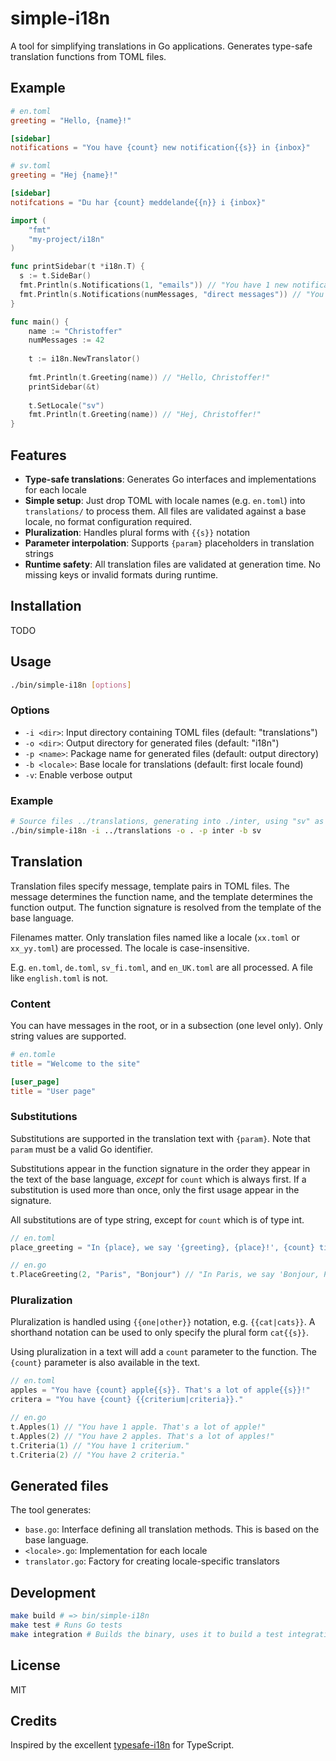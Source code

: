 # simple-i18n

A tool for simplifying translations in Go applications. Generates type-safe translation functions from TOML files.

## Example

```toml
# en.toml
greeting = "Hello, {name}!"

[sidebar]
notifications = "You have {count} new notification{{s}} in {inbox}"
```

```toml
# sv.toml
greeting = "Hej {name}!"

[sidebar]
notifcations = "Du har {count} meddelande{{n}} i {inbox}"
```

```go
import (
	"fmt"		
	"my-project/i18n"
)

func printSidebar(t *i18n.T) {
  s := t.SideBar()
  fmt.Println(s.Notifications(1, "emails")) // "You have 1 new notification in emails"
  fmt.Println(s.Notifications(numMessages, "direct messages")) // "You have 42 new notifications in direct messages"
}

func main() {
	name := "Christoffer"
	numMessages := 42
	
	t := i18n.NewTranslator()
	
	fmt.Println(t.Greeting(name)) // "Hello, Christoffer!"
	printSidebar(&t)
	
	t.SetLocale("sv")
	fmt.Println(t.Greeting(name)) // "Hej, Christoffer!"
}
```

## Features

- **Type-safe translations**: Generates Go interfaces and implementations for each locale
- **Simple setup**: Just drop TOML with locale names (e.g. `en.toml`) into `translations/` to process them. All files are validated against a base locale, no format configuration required.
- **Pluralization**: Handles plural forms with `{{s}}` notation
- **Parameter interpolation**: Supports `{param}` placeholders in translation strings  
- **Runtime safety**: All translation files are validated at generation time. No missing keys or invalid formats during runtime. 

## Installation

TODO

## Usage

```bash
./bin/simple-i18n [options]
```

### Options

- `-i <dir>`: Input directory containing TOML files (default: "translations")
- `-o <dir>`: Output directory for generated files (default: "i18n") 
- `-p <name>`: Package name for generated files (default: output directory)
- `-b <locale>`: Base locale for translations (default: first locale found)
- `-v`: Enable verbose output

### Example

```bash
# Source files ../translations, generating into ./inter, using "sv" as base locale
./bin/simple-i18n -i ../translations -o . -p inter -b sv
```

## Translation

Translation files specify message, template pairs in TOML files. 
The message determines the function name, and the template determines the function output. The function signature is resolved from the template of the base language.

Filenames matter. Only translation files named like a locale (`xx.toml` or `xx_yy.toml`) are processed. The locale is case-insensitive. 

E.g. `en.toml`, `de.toml`, `sv_fi.toml`, and `en_UK.toml` are all processed. A file like `english.toml` is not.


### Content
You can have messages in the root, or in a subsection (one level only). Only string values are supported.

```toml
# en.tomle
title = "Welcome to the site"

[user_page]
title = "User page"
```

### Substitutions

Substitutions are supported in the translation text with `{param}`. Note that `param` must be a valid Go identifier. 

Substitutions appear in the function signature in the order they appear in the text of the base language, _except_ for `count` which is always first. If a substitution is used more than once, only the first usage appear in the signature. 

All substitutions are of type string, except for `count` which is of type int.

```go
// en.toml
place_greeting = "In {place}, we say '{greeting}, {place}!', {count} time{{s}}"

// en.go
t.PlaceGreeting(2, "Paris", "Bonjour") // "In Paris, we say 'Bonjour, Paris!', 2 times"
```

### Pluralization

Pluralization is handled using `{{one|other}}` notation, e.g. `{{cat|cats}}`. A shorthand notation can be used to only specify the plural form `cat{{s}}`. 

Using pluralization in a text will add a `count` parameter to the function. The `{count}` parameter is also available in the text.

```go
// en.toml
apples = "You have {count} apple{{s}}. That's a lot of apple{{s}}!"
critera = "You have {count} {{criterium|criteria}}."

// en.go
t.Apples(1) // "You have 1 apple. That's a lot of apple!"
t.Apples(2) // "You have 2 apples. That's a lot of apples!"
t.Criteria(1) // "You have 1 criterium."
t.Criteria(2) // "You have 2 criteria."
```

## Generated files

The tool generates:

- `base.go`: Interface defining all translation methods. This is based on the base language.
- `<locale>.go`: Implementation for each locale
- `translator.go`: Factory for creating locale-specific translators

## Development

```bash
make build # => bin/simple-i18n
make test # Runs Go tests
make integration # Builds the binary, uses it to build a test integration app, and runs it
```

## License

MIT

## Credits

Inspired by the excellent [typesafe-i18n](https://github.com/ivanhofer/typesafe-i18n) for TypeScript.